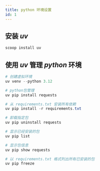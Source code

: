 ```yaml
---
title: python 环境设置
id: 1
---
```


## 安装 _uv_
```powershell
scoop install uv
```

## 使用 _uv_ 管理 _python_ 环境
```powershell
# 创建虚拟环境
uv venv --python 3.12

# python包管理
uv pip install requests

# 从 requirements.txt 安装所有依赖
uv pip install -r requirements.txt

# 卸载指定包
uv pip uninstall requests

# 显示已经安装的包
uv pip list

# 显示包信息
uv pip show requests

# 以 requirements.txt 格式列出所有已安装的包
uv pip freeze
```

